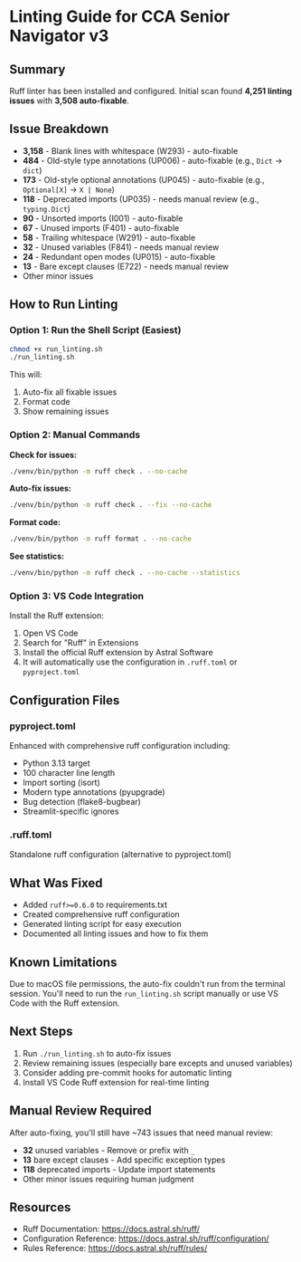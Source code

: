 # Linting Guide for CCA Senior Navigator v3

## Summary
Ruff linter has been installed and configured. Initial scan found **4,251 linting issues** with **3,508 auto-fixable**.

## Issue Breakdown
- **3,158** - Blank lines with whitespace (W293) - auto-fixable
- **484** - Old-style type annotations (UP006) - auto-fixable (e.g., `Dict` → `dict`)
- **173** - Old-style optional annotations (UP045) - auto-fixable (e.g., `Optional[X]` → `X | None`)
- **118** - Deprecated imports (UP035) - needs manual review (e.g., `typing.Dict`)
- **90** - Unsorted imports (I001) - auto-fixable
- **67** - Unused imports (F401) - auto-fixable
- **58** - Trailing whitespace (W291) - auto-fixable
- **32** - Unused variables (F841) - needs manual review
- **24** - Redundant open modes (UP015) - auto-fixable
- **13** - Bare except clauses (E722) - needs manual review
- Other minor issues

## How to Run Linting

### Option 1: Run the Shell Script (Easiest)
```bash
chmod +x run_linting.sh
./run_linting.sh
```

This will:
1. Auto-fix all fixable issues
2. Format code
3. Show remaining issues

### Option 2: Manual Commands

**Check for issues:**
```bash
./venv/bin/python -m ruff check . --no-cache
```

**Auto-fix issues:**
```bash
./venv/bin/python -m ruff check . --fix --no-cache
```

**Format code:**
```bash
./venv/bin/python -m ruff format . --no-cache
```

**See statistics:**
```bash
./venv/bin/python -m ruff check . --no-cache --statistics
```

### Option 3: VS Code Integration

Install the Ruff extension:
1. Open VS Code
2. Search for "Ruff" in Extensions
3. Install the official Ruff extension by Astral Software
4. It will automatically use the configuration in `.ruff.toml` or `pyproject.toml`

## Configuration Files

### pyproject.toml
Enhanced with comprehensive ruff configuration including:
- Python 3.13 target
- 100 character line length
- Import sorting (isort)
- Modern type annotations (pyupgrade)
- Bug detection (flake8-bugbear)
- Streamlit-specific ignores

### .ruff.toml
Standalone ruff configuration (alternative to pyproject.toml)

## What Was Fixed
- Added `ruff>=0.6.0` to requirements.txt
- Created comprehensive ruff configuration
- Generated linting script for easy execution
- Documented all linting issues and how to fix them

## Known Limitations
Due to macOS file permissions, the auto-fix couldn't run from the terminal session.
You'll need to run the `run_linting.sh` script manually or use VS Code with the Ruff extension.

## Next Steps
1. Run `./run_linting.sh` to auto-fix issues
2. Review remaining issues (especially bare excepts and unused variables)
3. Consider adding pre-commit hooks for automatic linting
4. Install VS Code Ruff extension for real-time linting

## Manual Review Required
After auto-fixing, you'll still have ~743 issues that need manual review:
- **32** unused variables - Remove or prefix with `_`
- **13** bare except clauses - Add specific exception types
- **118** deprecated imports - Update import statements
- Other minor issues requiring human judgment

## Resources
- Ruff Documentation: https://docs.astral.sh/ruff/
- Configuration Reference: https://docs.astral.sh/ruff/configuration/
- Rules Reference: https://docs.astral.sh/ruff/rules/

